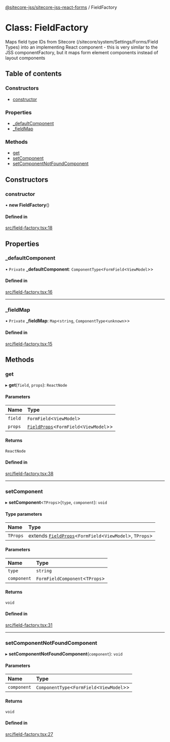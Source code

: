 [@sitecore-jss/sitecore-jss-react-forms](../README.md) / FieldFactory

# Class: FieldFactory

Maps field type IDs from Sitecore (/sitecore/system/Settings/Forms/Field Types)
into an implementing React component - this is very similar to the JSS componentFactory,
but it maps form element components instead of layout components

## Table of contents

### Constructors

- [constructor](FieldFactory.md#constructor)

### Properties

- [\_defaultComponent](FieldFactory.md#_defaultcomponent)
- [\_fieldMap](FieldFactory.md#_fieldmap)

### Methods

- [get](FieldFactory.md#get)
- [setComponent](FieldFactory.md#setcomponent)
- [setComponentNotFoundComponent](FieldFactory.md#setcomponentnotfoundcomponent)

## Constructors

### constructor

• **new FieldFactory**()

#### Defined in

[src/field-factory.tsx:18](https://github.com/Sitecore/jss/blob/c89d0d1b9/packages/sitecore-jss-react-forms/src/field-factory.tsx#L18)

## Properties

### \_defaultComponent

• `Private` **\_defaultComponent**: `ComponentType`\<`FormField`\<`ViewModel`\>\>

#### Defined in

[src/field-factory.tsx:16](https://github.com/Sitecore/jss/blob/c89d0d1b9/packages/sitecore-jss-react-forms/src/field-factory.tsx#L16)

___

### \_fieldMap

• `Private` **\_fieldMap**: `Map`\<`string`, `ComponentType`\<`unknown`\>\>

#### Defined in

[src/field-factory.tsx:15](https://github.com/Sitecore/jss/blob/c89d0d1b9/packages/sitecore-jss-react-forms/src/field-factory.tsx#L15)

## Methods

### get

▸ **get**(`field`, `props`): `ReactNode`

#### Parameters

| Name | Type |
| :------ | :------ |
| `field` | `FormField`\<`ViewModel`\> |
| `props` | [`FieldProps`](../interfaces/FieldProps.md)\<`FormField`\<`ViewModel`\>\> |

#### Returns

`ReactNode`

#### Defined in

[src/field-factory.tsx:38](https://github.com/Sitecore/jss/blob/c89d0d1b9/packages/sitecore-jss-react-forms/src/field-factory.tsx#L38)

___

### setComponent

▸ **setComponent**\<`TProps`\>(`type`, `component`): `void`

#### Type parameters

| Name | Type |
| :------ | :------ |
| `TProps` | extends [`FieldProps`](../interfaces/FieldProps.md)\<`FormField`\<`ViewModel`\>, `TProps`\> |

#### Parameters

| Name | Type |
| :------ | :------ |
| `type` | `string` |
| `component` | `FormFieldComponent`\<`TProps`\> |

#### Returns

`void`

#### Defined in

[src/field-factory.tsx:31](https://github.com/Sitecore/jss/blob/c89d0d1b9/packages/sitecore-jss-react-forms/src/field-factory.tsx#L31)

___

### setComponentNotFoundComponent

▸ **setComponentNotFoundComponent**(`component`): `void`

#### Parameters

| Name | Type |
| :------ | :------ |
| `component` | `ComponentType`\<`FormField`\<`ViewModel`\>\> |

#### Returns

`void`

#### Defined in

[src/field-factory.tsx:27](https://github.com/Sitecore/jss/blob/c89d0d1b9/packages/sitecore-jss-react-forms/src/field-factory.tsx#L27)
